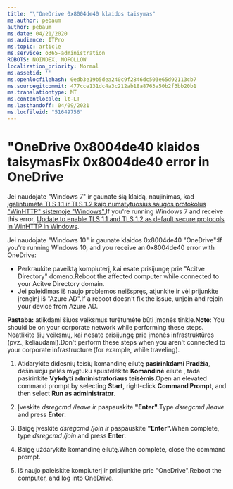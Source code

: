 ```yaml
---
title: "\"OneDrive 0x8004de40 klaidos taisymas"
ms.author: pebaum
author: pebaum
ms.date: 04/21/2020
ms.audience: ITPro
ms.topic: article
ms.service: o365-administration
ROBOTS: NOINDEX, NOFOLLOW
localization_priority: Normal
ms.assetid: ''
ms.openlocfilehash: 0edb3e19b5dea240c9f2846dc503e65d92113cb7
ms.sourcegitcommit: 477cce131dc4a3c212ab18a8763a50b2f3bb20b1
ms.translationtype: MT
ms.contentlocale: lt-LT
ms.lasthandoff: 04/09/2021
ms.locfileid: "51649756"
---
```

# <a name="fix-0x8004de40-error-in-onedrive"></a><span data-ttu-id="62f08-102">"OneDrive 0x8004de40 klaidos taisymas</span><span class="sxs-lookup"><span data-stu-id="62f08-102">Fix 0x8004de40 error in OneDrive</span></span>

<span data-ttu-id="62f08-103">Jei naudojate "Windows 7" ir gaunate šią klaidą, naujinimas, kad [įgalintumėte TLS 1.1 ir TLS 1.2 kaip numatytuosius saugos protokolus "WinHTTP" sistemoje "Windows".](https://support.microsoft.com/topic/update-to-enable-tls-1-1-and-tls-1-2-as-default-secure-protocols-in-winhttp-in-windows-c4bd73d2-31d7-761e-0178-11268bb10392)</span><span class="sxs-lookup"><span data-stu-id="62f08-103">If you're running Windows 7 and receive this error, [Update to enable TLS 1.1 and TLS 1.2 as default secure protocols in WinHTTP in Windows](https://support.microsoft.com/topic/update-to-enable-tls-1-1-and-tls-1-2-as-default-secure-protocols-in-winhttp-in-windows-c4bd73d2-31d7-761e-0178-11268bb10392).</span></span>

<span data-ttu-id="62f08-104">Jei naudojate "Windows 10" ir gaunate klaidos 0x8004de40 "OneDrive":</span><span class="sxs-lookup"><span data-stu-id="62f08-104">If you're running Windows 10, and you receive an 0x8004de40 error with OneDrive:</span></span>

- <span data-ttu-id="62f08-105">Perkraukite paveiktą kompiuterį, kai esate prisijungę prie "Acitve Directory" domeno.</span><span class="sxs-lookup"><span data-stu-id="62f08-105">Reboot the affected computer while connected to your Acitve Directory domain.</span></span>
- <span data-ttu-id="62f08-106">Jei paleidimas iš naujo problemos neišspręs, atjunkite ir vėl prijunkite įrenginį iš "Azure AD".</span><span class="sxs-lookup"><span data-stu-id="62f08-106">If a reboot doesn't fix the issue, unjoin and rejoin your device from Azure AD.</span></span> 

<span data-ttu-id="62f08-107">**Pastaba:** atlikdami šiuos veiksmus turėtumėte būti įmonės tinkle.</span><span class="sxs-lookup"><span data-stu-id="62f08-107">**Note**: You should be on your corporate network while performing these steps.</span></span> <span data-ttu-id="62f08-108">Neatlikite šių veiksmų, kai nesate prisijungę prie įmonės infrastruktūros (pvz., keliaudami).</span><span class="sxs-lookup"><span data-stu-id="62f08-108">Don't perform these steps when you aren't connected to your corporate infrastructure (for example, while traveling).</span></span> 

1. <span data-ttu-id="62f08-109">Atidarykite didesnių teisių komandinę eilutę **pasirinkdami Pradžia**, dešiniuoju pelės mygtuku spustelėkite **Komandinė** eilutė , tada pasirinkite **Vykdyti administratoriaus teisėmis**.</span><span class="sxs-lookup"><span data-stu-id="62f08-109">Open an elevated command prompt by selecting **Start**, right-click **Command Prompt**, and then select **Run as administrator**.</span></span>

1. <span data-ttu-id="62f08-110">Įveskite *dsregcmd /leave ir* paspauskite **"Enter".**</span><span class="sxs-lookup"><span data-stu-id="62f08-110">Type *dsregcmd /leave* and press **Enter**.</span></span>

1. <span data-ttu-id="62f08-111">Baigę įveskite *dsregcmd /join ir* paspauskite **"Enter".**</span><span class="sxs-lookup"><span data-stu-id="62f08-111">When complete, type *dsregcmd /join* and press **Enter**.</span></span>

1. <span data-ttu-id="62f08-112">Baigę uždarykite komandinę eilutę.</span><span class="sxs-lookup"><span data-stu-id="62f08-112">When complete, close the command prompt.</span></span>

1. <span data-ttu-id="62f08-113">Iš naujo paleiskite kompiuterį ir prisijunkite prie "OneDrive".</span><span class="sxs-lookup"><span data-stu-id="62f08-113">Reboot the computer, and log into OneDrive.</span></span>